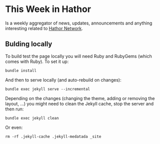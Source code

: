 # This Week in Hathor

Is a weekly aggregator of news, updates, announcements and anything interesting related to [Hathor
Network](https://hathor.network/).


## Bulding locally

To build test the page locally you will need Ruby and RubyGems (which comes with Ruby). To set it up:

```
bundle install
```

And then to serve locally (and auto-rebuild on changes):

```
bundle exec jekyll serve --incremental
```

Depending on the changes (changing the theme, adding or removing the layout, ...) you might need to clean the Jekyll
cache, stop the server and then run:

```
bundle exec jekyll clean
```

Or even:

```
rm -rf .jekyll-cache .jekyll-medatada _site
```

